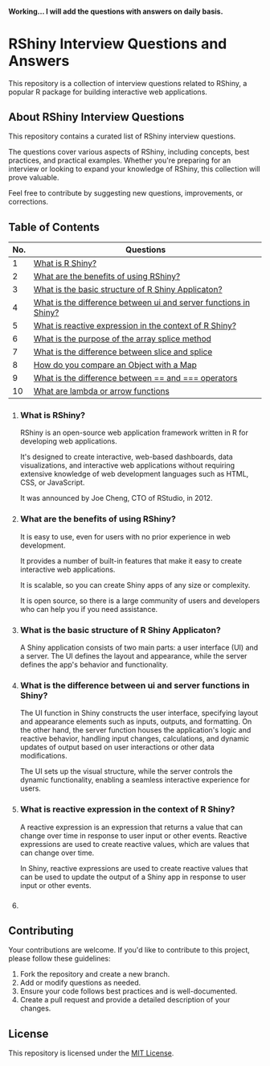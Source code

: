 #### Working... I will add the questions with answers on daily basis.

# RShiny Interview Questions and Answers

This repository is a collection of interview questions related to RShiny, a popular R package for building interactive web applications.

## About RShiny Interview Questions

This repository contains a curated list of RShiny interview questions.

The questions cover various aspects of RShiny, including concepts, best practices, and practical examples. Whether you're preparing for an interview or looking to expand your knowledge of RShiny, this collection will prove valuable.

Feel free to contribute by suggesting new questions, improvements, or corrections.

## Table of Contents

| No. | Questions                                                                                                   |
| --- | ----------------------------------------------------------------------------------------------------------- |
| 1   | [What is R Shiny?](#What-is-R-Shiny?)                                                                       |
| 2   | [What are the benefits of using RShiny?](#what-is-a-prototype-chain)                                        |
| 3   | [What is the basic structure of R Shiny Applicaton?](#what-is-the-difference-between-call-apply-and-bind)   |
| 4   | [What is the difference between ui and server functions in Shiny?](#what-is-json-and-its-common-operations) |
| 5   | [What is reactive expression in the context of R Shiny?](#what-is-the-purpose-of-the-array-slice-method)    |
| 6   | [What is the purpose of the array splice method](#what-is-the-purpose-of-the-array-splice-method)           |
| 7   | [What is the difference between slice and splice](#what-is-the-difference-between-slice-and-splice)         |
| 8   | [How do you compare an Object with a Map](#how-do-you-compare-object-and-map)                               |
| 9   | [What is the difference between == and === operators](#what-is-the-difference-between--and--operators)      |
| 10  | [What are lambda or arrow functions](#what-are-lambda-or-arrow-functions)                                   |

1. ### What is RShiny?

   RShiny is an open-source web application framework written in R for developing web applications.

   It's designed to create interactive, web-based dashboards, data visualizations, and interactive web applications without requiring extensive knowledge of web development languages such as HTML, CSS, or JavaScript.

   It was announced by Joe Cheng, CTO of RStudio, in 2012.

2. ### What are the benefits of using RShiny?

   It is easy to use, even for users with no prior experience in web development.

   It provides a number of built-in features that make it easy to create interactive web applications.

   It is scalable, so you can create Shiny apps of any size or complexity.

   It is open source, so there is a large community of users and developers who can help you if you need assistance.

3. ### What is the basic structure of R Shiny Applicaton?

   A Shiny application consists of two main parts: a user interface (UI) and a server. The UI defines the layout and appearance, while the server defines the app's behavior and functionality.

4. ### What is the difference between ui and server functions in Shiny?

   The UI function in Shiny constructs the user interface, specifying layout and appearance elements such as inputs, outputs, and formatting. On the other hand, the server function houses the application's logic and reactive behavior, handling input changes, calculations, and dynamic updates of output based on user interactions or other data modifications.

   The UI sets up the visual structure, while the server controls the dynamic functionality, enabling a seamless interactive experience for users.

5. ### What is reactive expression in the context of R Shiny?

   A reactive expression is an expression that returns a value that can change over time in response to user input or other events.
   Reactive expressions are used to create reactive values, which are values that can change over time.

   In Shiny, reactive expressions are used to create reactive values that can be used to update the output of a Shiny app in response to user input or other events.

6. ###

## Contributing

Your contributions are welcome. If you'd like to contribute to this project, please follow these guidelines:

1. Fork the repository and create a new branch.
2. Add or modify questions as needed.
3. Ensure your code follows best practices and is well-documented.
4. Create a pull request and provide a detailed description of your changes.

## License

This repository is licensed under the [MIT License](LICENSE).
